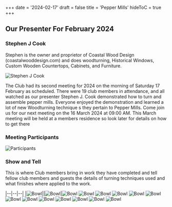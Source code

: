 +++
date = '2024-02-17'
draft = false
title = 'Pepper Mills'
hideToC = true
+++

## Our Presenter For February 2024

### Stephen J Cook

Stephen is the owner and proprietor of Coastal Wood Design (coastalwooddesign.com) and does woodturning, Historical Windows, Custom Wooden Countertops, Cabinets, and Furniture.

![Stephen J Cook](/images/meetings/2024/IMG_2069.jpg)

The Club had its second meeting for 2024 on the morning of Saturday 17 February as scheduled.  There were 19 club members in attendance, and all watched as our presenter Stephen J. Cook demonstrated how to turn and assemble pepper mills. Everyone enjoyed the demonstration and learned a lot of new Woodturning technique s they pertain to Pepper Mills. Come join us for our next meeting on the 16 March 2024 at 09:00 AM. This March meeting will be held at a members residence so look later for details on how to get there

### Meeting Participants

![Participants](/images/meetings/2024/IMG_2072.jpg)

### Show and Tell

This is where Club members bring in work they have completed and tell fellow club members and guests the details of turning techniques used and what finishes where applied to the work.

|--|--|--|
|![Bowl](/images/meetings/2024/IMG_2075.jpg)||![Bowl](/images/meetings/2024/IMG_2077.jpg)|![Bowl](/images/meetings/2024/IMG_2078.jpg)
![Bowl](/images/meetings/2024/IMG_2079.jpg)
![Bowl](/images/meetings/2024/IMG_2080.jpg)
![Bowl](/images/meetings/2024/IMG_2059.jpg)
![Bowl](/images/meetings/2024/IMG_2060.jpg)
![Bowl](/images/meetings/2024/IMG_2061.jpg)
![Bowl](/images/meetings/2024/IMG_2062.jpg)
![Bowl](/images/meetings/2024/IMG_2063.jpg)
![Bowl](/images/meetings/2024/IMG_2064.jpg)
![Bowl](/images/meetings/2024/IMG_2065.jpg)
![Bowl](/images/meetings/2024/IMG_2066.jpg)
![Bowl](/images/meetings/2024/IMG_2067.jpg)
![Bowl](/images/meetings/2024/IMG_2068.jpg)
